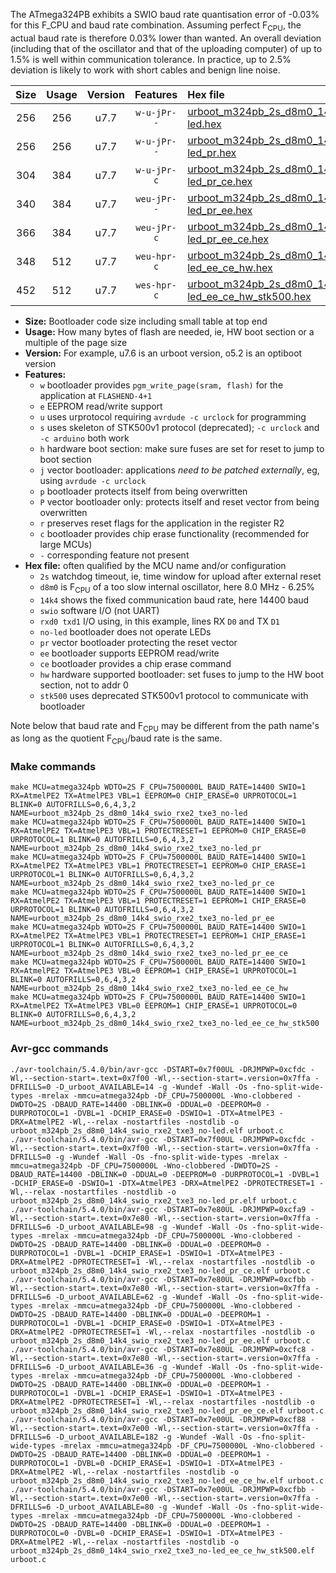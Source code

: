 The ATmega324PB exhibits a SWIO baud rate quantisation error of -0.03% for this F_CPU and baud rate combination. Assuming perfect F<sub>CPU</sub>, the actual baud rate is therefore 0.03% lower than wanted. An overall deviation (including that of the oscillator and that of the uploading computer) of up to 1.5% is well within communication tolerance. In practice, up to 2.5% deviation is likely to work with short cables and benign line noise.

|Size|Usage|Version|Features|Hex file|
|:-:|:-:|:-:|:-:|:--|
|256|256|u7.7|`w-u-jPr--`|[urboot_m324pb_2s_d8m0_14k4_swio_rxe2_txe3_no-led.hex](https://raw.githubusercontent.com/stefanrueger/urboot.hex/main/mcus/atmega324pb/watchdog_2_s/internal_oscillator_d-6.25%25/%2B8m000000_hz/%2B%2B14k4_baud/uart2_rxe2_txe3/no-led/urboot_m324pb_2s_d8m0_14k4_swio_rxe2_txe3_no-led.hex)|
|256|256|u7.7|`w-u-jPr--`|[urboot_m324pb_2s_d8m0_14k4_swio_rxe2_txe3_no-led_pr.hex](https://raw.githubusercontent.com/stefanrueger/urboot.hex/main/mcus/atmega324pb/watchdog_2_s/internal_oscillator_d-6.25%25/%2B8m000000_hz/%2B%2B14k4_baud/uart2_rxe2_txe3/no-led/urboot_m324pb_2s_d8m0_14k4_swio_rxe2_txe3_no-led_pr.hex)|
|304|384|u7.7|`w-u-jPr-c`|[urboot_m324pb_2s_d8m0_14k4_swio_rxe2_txe3_no-led_pr_ce.hex](https://raw.githubusercontent.com/stefanrueger/urboot.hex/main/mcus/atmega324pb/watchdog_2_s/internal_oscillator_d-6.25%25/%2B8m000000_hz/%2B%2B14k4_baud/uart2_rxe2_txe3/no-led/urboot_m324pb_2s_d8m0_14k4_swio_rxe2_txe3_no-led_pr_ce.hex)|
|340|384|u7.7|`weu-jPr--`|[urboot_m324pb_2s_d8m0_14k4_swio_rxe2_txe3_no-led_pr_ee.hex](https://raw.githubusercontent.com/stefanrueger/urboot.hex/main/mcus/atmega324pb/watchdog_2_s/internal_oscillator_d-6.25%25/%2B8m000000_hz/%2B%2B14k4_baud/uart2_rxe2_txe3/no-led/urboot_m324pb_2s_d8m0_14k4_swio_rxe2_txe3_no-led_pr_ee.hex)|
|366|384|u7.7|`weu-jPr-c`|[urboot_m324pb_2s_d8m0_14k4_swio_rxe2_txe3_no-led_pr_ee_ce.hex](https://raw.githubusercontent.com/stefanrueger/urboot.hex/main/mcus/atmega324pb/watchdog_2_s/internal_oscillator_d-6.25%25/%2B8m000000_hz/%2B%2B14k4_baud/uart2_rxe2_txe3/no-led/urboot_m324pb_2s_d8m0_14k4_swio_rxe2_txe3_no-led_pr_ee_ce.hex)|
|348|512|u7.7|`weu-hpr-c`|[urboot_m324pb_2s_d8m0_14k4_swio_rxe2_txe3_no-led_ee_ce_hw.hex](https://raw.githubusercontent.com/stefanrueger/urboot.hex/main/mcus/atmega324pb/watchdog_2_s/internal_oscillator_d-6.25%25/%2B8m000000_hz/%2B%2B14k4_baud/uart2_rxe2_txe3/no-led/urboot_m324pb_2s_d8m0_14k4_swio_rxe2_txe3_no-led_ee_ce_hw.hex)|
|452|512|u7.7|`wes-hpr-c`|[urboot_m324pb_2s_d8m0_14k4_swio_rxe2_txe3_no-led_ee_ce_hw_stk500.hex](https://raw.githubusercontent.com/stefanrueger/urboot.hex/main/mcus/atmega324pb/watchdog_2_s/internal_oscillator_d-6.25%25/%2B8m000000_hz/%2B%2B14k4_baud/uart2_rxe2_txe3/no-led/urboot_m324pb_2s_d8m0_14k4_swio_rxe2_txe3_no-led_ee_ce_hw_stk500.hex)|

- **Size:** Bootloader code size including small table at top end
- **Usage:** How many bytes of flash are needed, ie, HW boot section or a multiple of the page size
- **Version:** For example, u7.6 is an urboot version, o5.2 is an optiboot version
- **Features:**
  + `w` bootloader provides `pgm_write_page(sram, flash)` for the application at `FLASHEND-4+1`
  + `e` EEPROM read/write support
  + `u` uses urprotocol requiring `avrdude -c urclock` for programming
  + `s` uses skeleton of STK500v1 protocol (deprecated); `-c urclock` and `-c arduino` both work
  + `h` hardware boot section: make sure fuses are set for reset to jump to boot section
  + `j` vector bootloader: applications *need to be patched externally*, eg, using `avrdude -c urclock`
  + `p` bootloader protects itself from being overwritten
  + `P` vector bootloader only: protects itself and reset vector from being overwritten
  + `r` preserves reset flags for the application in the register R2
  + `c` bootloader provides chip erase functionality (recommended for large MCUs)
  + `-` corresponding feature not present
- **Hex file:** often qualified by the MCU name and/or configuration
  + `2s` watchdog timeout, ie, time window for upload after external reset
  + `d8m0` is F<sub>CPU</sub> of a too slow internal oscillator, here 8.0 MHz - 6.25%
  + `14k4` shows the fixed communication baud rate, here 14400 baud
  + `swio` software I/O (not UART)
  + `rxd0 txd1` I/O using, in this example, lines RX `D0` and TX `D1`
  + `no-led` bootloader does not operate LEDs
  + `pr` vector bootloader protecting the reset vector
  + `ee` bootloader supports EEPROM read/write
  + `ce` bootloader provides a chip erase command
  + `hw` hardware supported bootloader: set fuses to jump to the HW boot section, not to addr 0
  + `stk500` uses deprecated STK500v1 protocol to communicate with bootloader


Note below that baud rate and F<sub>CPU</sub> may be different from the path name's as long as the quotient F<sub>CPU</sub>/baud rate is the same.

### Make commands
```
make MCU=atmega324pb WDTO=2S F_CPU=7500000L BAUD_RATE=14400 SWIO=1 RX=AtmelPE2 TX=AtmelPE3 VBL=1 EEPROM=0 CHIP_ERASE=0 URPROTOCOL=1 BLINK=0 AUTOFRILLS=0,6,4,3,2 NAME=urboot_m324pb_2s_d8m0_14k4_swio_rxe2_txe3_no-led
make MCU=atmega324pb WDTO=2S F_CPU=7500000L BAUD_RATE=14400 SWIO=1 RX=AtmelPE2 TX=AtmelPE3 VBL=1 PROTECTRESET=1 EEPROM=0 CHIP_ERASE=0 URPROTOCOL=1 BLINK=0 AUTOFRILLS=0,6,4,3,2 NAME=urboot_m324pb_2s_d8m0_14k4_swio_rxe2_txe3_no-led_pr
make MCU=atmega324pb WDTO=2S F_CPU=7500000L BAUD_RATE=14400 SWIO=1 RX=AtmelPE2 TX=AtmelPE3 VBL=1 PROTECTRESET=1 EEPROM=0 CHIP_ERASE=1 URPROTOCOL=1 BLINK=0 AUTOFRILLS=0,6,4,3,2 NAME=urboot_m324pb_2s_d8m0_14k4_swio_rxe2_txe3_no-led_pr_ce
make MCU=atmega324pb WDTO=2S F_CPU=7500000L BAUD_RATE=14400 SWIO=1 RX=AtmelPE2 TX=AtmelPE3 VBL=1 PROTECTRESET=1 EEPROM=1 CHIP_ERASE=0 URPROTOCOL=1 BLINK=0 AUTOFRILLS=0,6,4,3,2 NAME=urboot_m324pb_2s_d8m0_14k4_swio_rxe2_txe3_no-led_pr_ee
make MCU=atmega324pb WDTO=2S F_CPU=7500000L BAUD_RATE=14400 SWIO=1 RX=AtmelPE2 TX=AtmelPE3 VBL=1 PROTECTRESET=1 EEPROM=1 CHIP_ERASE=1 URPROTOCOL=1 BLINK=0 AUTOFRILLS=0,6,4,3,2 NAME=urboot_m324pb_2s_d8m0_14k4_swio_rxe2_txe3_no-led_pr_ee_ce
make MCU=atmega324pb WDTO=2S F_CPU=7500000L BAUD_RATE=14400 SWIO=1 RX=AtmelPE2 TX=AtmelPE3 VBL=0 EEPROM=1 CHIP_ERASE=1 URPROTOCOL=1 BLINK=0 AUTOFRILLS=0,6,4,3,2 NAME=urboot_m324pb_2s_d8m0_14k4_swio_rxe2_txe3_no-led_ee_ce_hw
make MCU=atmega324pb WDTO=2S F_CPU=7500000L BAUD_RATE=14400 SWIO=1 RX=AtmelPE2 TX=AtmelPE3 VBL=0 EEPROM=1 CHIP_ERASE=1 URPROTOCOL=0 BLINK=0 AUTOFRILLS=0,6,4,3,2 NAME=urboot_m324pb_2s_d8m0_14k4_swio_rxe2_txe3_no-led_ee_ce_hw_stk500
```

### Avr-gcc commands
```
./avr-toolchain/5.4.0/bin/avr-gcc -DSTART=0x7f00UL -DRJMPWP=0xcfdc -Wl,--section-start=.text=0x7f00 -Wl,--section-start=.version=0x7ffa -DFRILLS=0 -D_urboot_AVAILABLE=14 -g -Wundef -Wall -Os -fno-split-wide-types -mrelax -mmcu=atmega324pb -DF_CPU=7500000L -Wno-clobbered -DWDTO=2S -DBAUD_RATE=14400 -DBLINK=0 -DDUAL=0 -DEEPROM=0 -DURPROTOCOL=1 -DVBL=1 -DCHIP_ERASE=0 -DSWIO=1 -DTX=AtmelPE3 -DRX=AtmelPE2 -Wl,--relax -nostartfiles -nostdlib -o urboot_m324pb_2s_d8m0_14k4_swio_rxe2_txe3_no-led.elf urboot.c
./avr-toolchain/5.4.0/bin/avr-gcc -DSTART=0x7f00UL -DRJMPWP=0xcfdc -Wl,--section-start=.text=0x7f00 -Wl,--section-start=.version=0x7ffa -DFRILLS=0 -g -Wundef -Wall -Os -fno-split-wide-types -mrelax -mmcu=atmega324pb -DF_CPU=7500000L -Wno-clobbered -DWDTO=2S -DBAUD_RATE=14400 -DBLINK=0 -DDUAL=0 -DEEPROM=0 -DURPROTOCOL=1 -DVBL=1 -DCHIP_ERASE=0 -DSWIO=1 -DTX=AtmelPE3 -DRX=AtmelPE2 -DPROTECTRESET=1 -Wl,--relax -nostartfiles -nostdlib -o urboot_m324pb_2s_d8m0_14k4_swio_rxe2_txe3_no-led_pr.elf urboot.c
./avr-toolchain/5.4.0/bin/avr-gcc -DSTART=0x7e80UL -DRJMPWP=0xcfa9 -Wl,--section-start=.text=0x7e80 -Wl,--section-start=.version=0x7ffa -DFRILLS=6 -D_urboot_AVAILABLE=98 -g -Wundef -Wall -Os -fno-split-wide-types -mrelax -mmcu=atmega324pb -DF_CPU=7500000L -Wno-clobbered -DWDTO=2S -DBAUD_RATE=14400 -DBLINK=0 -DDUAL=0 -DEEPROM=0 -DURPROTOCOL=1 -DVBL=1 -DCHIP_ERASE=1 -DSWIO=1 -DTX=AtmelPE3 -DRX=AtmelPE2 -DPROTECTRESET=1 -Wl,--relax -nostartfiles -nostdlib -o urboot_m324pb_2s_d8m0_14k4_swio_rxe2_txe3_no-led_pr_ce.elf urboot.c
./avr-toolchain/5.4.0/bin/avr-gcc -DSTART=0x7e80UL -DRJMPWP=0xcfbb -Wl,--section-start=.text=0x7e80 -Wl,--section-start=.version=0x7ffa -DFRILLS=6 -D_urboot_AVAILABLE=62 -g -Wundef -Wall -Os -fno-split-wide-types -mrelax -mmcu=atmega324pb -DF_CPU=7500000L -Wno-clobbered -DWDTO=2S -DBAUD_RATE=14400 -DBLINK=0 -DDUAL=0 -DEEPROM=1 -DURPROTOCOL=1 -DVBL=1 -DCHIP_ERASE=0 -DSWIO=1 -DTX=AtmelPE3 -DRX=AtmelPE2 -DPROTECTRESET=1 -Wl,--relax -nostartfiles -nostdlib -o urboot_m324pb_2s_d8m0_14k4_swio_rxe2_txe3_no-led_pr_ee.elf urboot.c
./avr-toolchain/5.4.0/bin/avr-gcc -DSTART=0x7e80UL -DRJMPWP=0xcfc8 -Wl,--section-start=.text=0x7e80 -Wl,--section-start=.version=0x7ffa -DFRILLS=6 -D_urboot_AVAILABLE=36 -g -Wundef -Wall -Os -fno-split-wide-types -mrelax -mmcu=atmega324pb -DF_CPU=7500000L -Wno-clobbered -DWDTO=2S -DBAUD_RATE=14400 -DBLINK=0 -DDUAL=0 -DEEPROM=1 -DURPROTOCOL=1 -DVBL=1 -DCHIP_ERASE=1 -DSWIO=1 -DTX=AtmelPE3 -DRX=AtmelPE2 -DPROTECTRESET=1 -Wl,--relax -nostartfiles -nostdlib -o urboot_m324pb_2s_d8m0_14k4_swio_rxe2_txe3_no-led_pr_ee_ce.elf urboot.c
./avr-toolchain/5.4.0/bin/avr-gcc -DSTART=0x7e00UL -DRJMPWP=0xcf88 -Wl,--section-start=.text=0x7e00 -Wl,--section-start=.version=0x7ffa -DFRILLS=6 -D_urboot_AVAILABLE=182 -g -Wundef -Wall -Os -fno-split-wide-types -mrelax -mmcu=atmega324pb -DF_CPU=7500000L -Wno-clobbered -DWDTO=2S -DBAUD_RATE=14400 -DBLINK=0 -DDUAL=0 -DEEPROM=1 -DURPROTOCOL=1 -DVBL=0 -DCHIP_ERASE=1 -DSWIO=1 -DTX=AtmelPE3 -DRX=AtmelPE2 -Wl,--relax -nostartfiles -nostdlib -o urboot_m324pb_2s_d8m0_14k4_swio_rxe2_txe3_no-led_ee_ce_hw.elf urboot.c
./avr-toolchain/5.4.0/bin/avr-gcc -DSTART=0x7e00UL -DRJMPWP=0xcfbb -Wl,--section-start=.text=0x7e00 -Wl,--section-start=.version=0x7ffa -DFRILLS=6 -D_urboot_AVAILABLE=80 -g -Wundef -Wall -Os -fno-split-wide-types -mrelax -mmcu=atmega324pb -DF_CPU=7500000L -Wno-clobbered -DWDTO=2S -DBAUD_RATE=14400 -DBLINK=0 -DDUAL=0 -DEEPROM=1 -DURPROTOCOL=0 -DVBL=0 -DCHIP_ERASE=1 -DSWIO=1 -DTX=AtmelPE3 -DRX=AtmelPE2 -Wl,--relax -nostartfiles -nostdlib -o urboot_m324pb_2s_d8m0_14k4_swio_rxe2_txe3_no-led_ee_ce_hw_stk500.elf urboot.c
```

